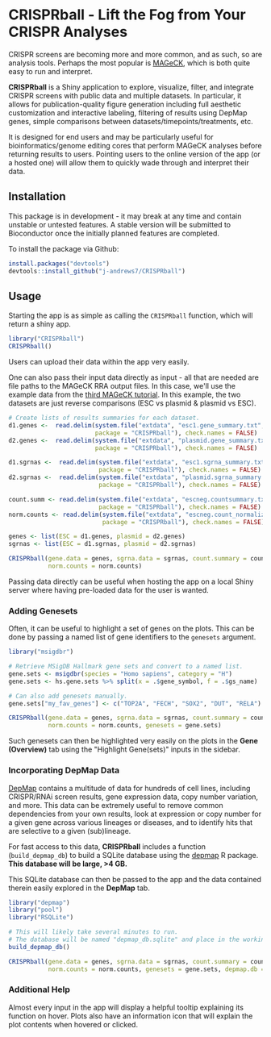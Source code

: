 # CRISPRball - Lift the Fog from Your CRISPR Analyses

CRISPR screens are becoming more and more common, and as such, so are analysis tools. Perhaps the most popular is [MAGeCK](https://sourceforge.net/projects/mageck/), which is both quite easy to run and interpret.

**CRISPRball** is a Shiny application to explore, visualize, filter, and integrate CRISPR screens with public data and multiple datasets. In particular, it allows for publication-quality figure generation including full aesthetic customization and interactive labeling, filtering of results using DepMap genes, simple comparisons between datasets/timepoints/treatments, etc.

It is designed for end users and may be particularly useful for bioinformatics/genome editing cores that perform MAGeCK analyses before returning results to users. Pointing users to the online version of the app (or a hosted one) will allow them to quickly wade through and interpret their data.

## Installation

This package is in development - it may break at any time and contain unstable or untested features. A stable version will be submitted to Bioconductor once the initially planned features are completed.

To install the package via Github:

```r
install.packages("devtools")
devtools::install_github("j-andrews7/CRISPRball")
```

## Usage

Starting the app is as simple as calling the `CRISPRball` function, which will return a shiny app.

```r
library("CRISPRball")
CRISPRball()
```

Users can upload their data within the app very easily.

One can also pass their input data directly as input - all that are needed are file paths to the MAGeCK RRA output files. In this case, we'll use the example data from the [third MAGeCK tutorial](https://sourceforge.net/p/mageck/wiki/demo/#the-third-tutorial-going-through-a-public-crisprcas9-screening-dataset). In this example, the two datasets are just reverse comparisons (ESC vs plasmid & plasmid vs ESC).

```r
# Create lists of results summaries for each dataset.
d1.genes <-  read.delim(system.file("extdata", "esc1.gene_summary.txt", 
                        package = "CRISPRball"), check.names = FALSE)
d2.genes <-  read.delim(system.file("extdata", "plasmid.gene_summary.txt", 
                        package = "CRISPRball"), check.names = FALSE)

d1.sgrnas <-  read.delim(system.file("extdata", "esc1.sgrna_summary.txt", 
                         package = "CRISPRball"), check.names = FALSE)
d2.sgrnas <-  read.delim(system.file("extdata", "plasmid.sgrna_summary.txt", 
                         package = "CRISPRball"), check.names = FALSE)

count.summ <- read.delim(system.file("extdata", "escneg.countsummary.txt", 
                         package = "CRISPRball"), check.names = FALSE)
norm.counts <- read.delim(system.file("extdata", "escneg.count_normalized.txt", 
                          package = "CRISPRball"), check.names = FALSE)

genes <- list(ESC = d1.genes, plasmid = d2.genes)
sgrnas <- list(ESC = d1.sgrnas, plasmid = d2.sgrnas)

CRISPRball(gene.data = genes, sgrna.data = sgrnas, count.summary = count.summ, 
           norm.counts = norm.counts)
```

Passing data directly can be useful when hosting the app on a local Shiny server where having pre-loaded data for the user is wanted. 

### Adding Genesets

Often, it can be useful to highlight a set of genes on the plots. This can be done by passing a named list of gene identifiers to the `genesets` argument.

```r
library("msigdbr")

# Retrieve MSigDB Hallmark gene sets and convert to a named list.
gene.sets <- msigdbr(species = "Homo sapiens", category = "H")
gene.sets <- hs.gene.sets %>% split(x = .$gene_symbol, f = .$gs_name)

# Can also add genesets manually.
gene.sets["my_fav_genes"] <- c("TOP2A", "FECH", "SOX2", "DUT", "RELA")

CRISPRball(gene.data = genes, sgrna.data = sgrnas, count.summary = count.summ, 
           norm.counts = norm.counts, genesets = gene.sets)
```

Such genesets can then be highlighted very easily on the plots in the **Gene (Overview)** tab using the "Highlight Gene(sets)" inputs in the sidebar.

### Incorporating DepMap Data

[DepMap](https://depmap.org/portal/) contains a multitude of data for hundreds of cell lines, including CRISPR/RNAi screen results, gene expression data, copy number variation, and more. This data can be extremely useful to remove common dependencies from your own results, look at expression or copy number for a given gene across various lineages or diseases, and to identify hits that are selective to a given (sub)lineage.

For fast access to this data, **CRISPRball** includes a function (`build_depmap_db`) to build a SQLite database using the [depmap](https://bioconductor.org/packages/release/data/experiment/html/depmap.html) R package. **This database will be large, >4 GB.**

This SQLite database can then be passed to the app and the data contained therein easily explored in the **DepMap** tab.

```r
library("depmap")
library("pool")
library("RSQLite")

# This will likely take several minutes to run.
# The database will be named "depmap_db.sqlite" and place in the working directory.
build_depmap_db()

CRISPRball(gene.data = genes, sgrna.data = sgrnas, count.summary = count.summ, 
           norm.counts = norm.counts, genesets = gene.sets, depmap.db = "depmap_db.sqlite")
```

### Additional Help

Almost every input in the app will display a helpful tooltip explaining its function on hover. Plots also have an information icon that will explain the plot contents when hovered or clicked.
